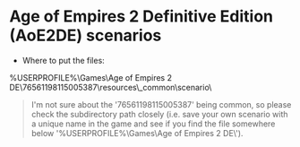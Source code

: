 # Age of Empires 2 Definitive Edition (AoE2DE) scenarios

* Where to put the files:

%USERPROFILE%\\Games\\Age of Empires 2 DE\\76561198115005387\\resources\\_common\\scenario\\

> I'm not sure about the '76561198115005387' being common, so please check the subdirectory path closely (i.e. save your own scenario with a unique name in the game and see if you find the file somewhere below '%USERPROFILE%\\Games\\Age of Empires 2 DE\\').
